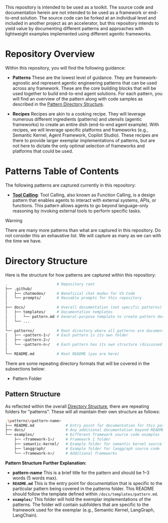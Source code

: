 This repository is intended to be used as a toolkit. The source code and documentation herein are not intended to be used as a framework or end-to-end solution. The source code can be forked at an individual level and included in another project as an accelerator, but this repository intends to yield value by documenting different patterns and approaches with lightweight examples implemented using different agentic frameworks.

# Repository Overview
Within this repository, you will find the following guidance:
- **Patterns**
  These are the lowest level of guidance. They are framework-agnostic and represent agentic engineering patterns that can be used across any framework. These are the core building blocks that will be used together to build end-to-end agent solutions. For each pattern, you will find an overview of the pattern along with code samples as described in the [Pattern Directory Structure](#pattern-structure).

- **Recipes**
  Recipes are akin to a cooking recipe. They will leverage numerous different ingredients (patterns) and utensils (agentic frameworks) to create an entire dish (end-to-end agent example). With recipes, we will leverage specific platforms and frameworks (e.g., Semantic Kernel, Agent Framework, Copilot Studio). These recipes are there to provide larger exemplar implementations of patterns, but are not here to dictate the only optimal selection of frameworks and platforms that could be used.

# Patterns Table of Contents
The following patterns are captured currently in this repository:
- [**Tool Calling**](patterns/tool-calling/README.md): Tool Calling, also known as Function Calling, is a design pattern that enables agents to interact with external systems, APIs, or functions. This pattern allows agents to go beyond language-only reasoning by invoking external tools to perform specific tasks.

> [!WARNING]
> There are many more patterns than what are captured in this repository. Do not consider this an exhaustive list. We will capture as many as we can with the time we have.


# Directory Structure
Here is the structure for how patterns are captured within this repository:
```bash
.                      # Repository root
├── .github/
│   ├── chatmodes/     # Beneficial chat modes for VS Code
│   └── prompts/       # Reusable prompts for this repository
│
├── docs/              # Overall documentation (not specific patterns)
│   ├── templates/     # Documentation templates
│   │   └── pattern.md # General-purpose template to create pattern docs
│   └── ...
│
└── patterns/          # Root directory where all patterns are documented
│   ├── <pattern-1>/   # Each pattern is its own folder
│   ├── <pattern-2>/
│   └── <pattern-n>/   # Each pattern has its own structure (discussed below)
│
└── README.md          # Root README (you are here)
```

There are some repeating directory formats that will be covered in the subsections below:
- Pattern Folder

## Pattern Structure
As reflected within the overall [Directory Structure](#directory-structure), there are repeating folders for "patterns". These will all maintain their own structure as follows:
```bash
.\patterns\<pattern-name>
├── README.md              # Entry point for documentation for this pattern
├── docs/                  # Any additional documentation beyond README.md
└── examples/              # Different framework source code examples
    ├── <framework-1>/     # Framework 1 folder
    ├── semantic-kernel/   # Example folder for semantic kernel source code
    ├── langgraph/         # Example folder for langgraph source code
    └── <framework-n>/     # Additional frameworks
```

**Pattern Structure Further Explanation:**
- **pattern-name**
  This is a brief title for the pattern and should be 1–3 words (5 words max).
- **`README.md`**
  This is the entry point for documentation that is specific to the particular pattern being covered in the patterns folder. This README should follow the template defined within `/docs/templates/pattern.md`.
- **`examples/`**
  This folder will hold the exemplar implementations of the patterns. The folder will contain subfolders that are specific to the framework used for the exemplar (e.g., Semantic Kernel, LangGraph, LangChain).